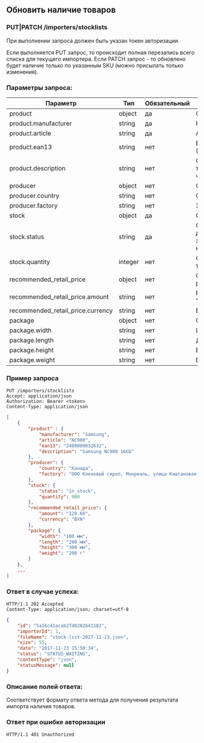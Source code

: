 ## Обновить наличие товаров

### PUT|PATCH /importers/stocklists

При выполнении запроса должен быть указан токен авторизации.

Если выполняется PUT запрос, то происходит полная перезапись всего списка для текущего импортера.
Если PATCH запрос - то обновлено будет наличие только по указанным SKU (можно присылать только изменения).

### Параметры запроса<a name="parameters"></a>:

|Параметр|Тип|Обязательный|Описание|
|---|---|---|---|
|product|object|да|Объект с информацией о товаре|
|product.manufacturer|string|да|Название производителя (брэнда)|
|product.article|string|да|Артикул товара (SKU, partnumber)|
|product.ean13|string|нет|EAN-13 код товара (https://ru.wikipedia.org/wiki/European_Article_Number)|
|product.description|string|нет|Описание товара, сюда можно передать название товара и другую информацию, позволяющую понять, что это за товар|
|producer|object|нет|Объект с информацией о производителе|
|producer.country|string|нет|Страна происхождения|
|producer.factory|string|нет|Завод-изготовитель|
|stock|object|да|Объект с информацией о наличии|
|stock.status|string|да|Статус наличия: in_stock (есть на складе и доступен для покупки), run_out_of_stock (осталось мало или заканчивается), out_of_stock (нет на складе или нельзя купить)|
|stock.quantity|integer|нет|Фактический остаток товара на складе (с той точностью, с которой можно его указать)|
|recommended_retail_price|object|нет|Объект с информацией о рекомендованной розничной цене|
|recommended_retail_price.amount|string|нет|Рекомендованная розничная цена в формате "200.34" с копейками после точки|
|recommended_retail_price.currency|string|нет|Валюта, может быть только "BYN"|
|package|object|нет|Объект с информацией об упаковке|
|package.width|string|нет|Ширина с единицами измерения|
|package.length|string|нет|Длина с единицами измерения|
|package.height|string|нет|Высота с единицами измерения|
|package.weight|string|нет|Вес с единицами измерения|

### Пример запроса

```http
PUT /importers/stocklists
Accept: application/json
Authorization: Bearer <token>
Content-Type: application/json
```
```json
[
    {
        "product" : {
            "manufacturer": "Samsung",
            "article": "NC900",
            "ean13": "2400000032632",
            "description": "Samsung NC900 16Gb"
        },
        "producer": {
            "country": "Канада",
            "factory": "ООО Кленовый сироп, Монреаль, улица Каштановая 30"
        },
        "stock": {
            "status": "in_stock",
            "quantity": 900
        },
        "recommended_retail_price": {
            "amount": "120.60",
            "currency": "BYN"
        },
        "package": {
            "width": "100 мм",
            "length": "200 мм",
            "height": "300 мм",
            "weight": "200 г"
        }
    },
    ...
]
```

### Ответ в случае успеха<a name="response"></a>:

```http
HTTP/1.1 202 Accepted
Content-Type: application/json; charset=utf-8
```
```json
{
    "id": "5a16c41acab2fd0202641102",
    "importerId": 1,
    "fileName": "stock-list-2017-11-23.json",
    "size": 55,
    "date": "2017-11-23 15:50:34",
    "status": "STATUS_WAITING",
    "contentType": "json",
    "statusMessage": null
}
```

### Описание полей ответа<a name="fields"></a>:

Соответствует формату ответа метода для получения результата импорта наличия товаров.

### Ответ при ошибке авторизации

```http
HTTP/1.1 401 Unauthorized
```
